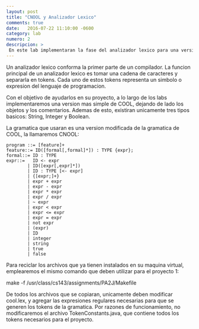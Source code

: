 ```yaml
---
layout: post
title: "CNOOL y Analizador Lexico"
comments: true
date:   2016-07-22 11:10:00 -0600
category: lab
numero: 2
descripcion: >
 En este lab implementaran la fase del analizador lexico para una version sin objetos de COOL. Lo llamaremos CNOOL "Classroom Not Object Oriented Language"
---
```


Un analizador lexico conforma la primer parte de un compilador. La funcion principal de un analizador lexico es tomar una cadena de caracteres y separarla 
en tokens. Cada uno de estos tokens representa un simbolo o expresion del lenguaje de programacion. 

Con el objetivo de ayudarlos en su proyecto, a lo largo de los labs implementaremos una version mas simple de COOL, dejando de lado los objetos y los comentarios.
Ademas de esto, existiran unicamente tres tipos basicos: String, Integer y Boolean. 

La gramatica que usaran es una version modificada de la gramatica de COOL, la llamaremos CNOOL:

	program ::= [feature]+
	feature::= ID([formal[,formal]*]) : TYPE {expr};
	formal::= ID : TYPE
	expr::=   ID <- expr
			| ID([expr[,expr]*])		
			| ID : TYPE [<- expr]
			| {[expr;]+}
			| expr + expr 
			| expr - expr 
			| expr * expr
			| expr / expr
			| ~ expr
			| expr < expr
			| expr <= expr 
			| expr = expr
			| not expr
			| (expr)
			| ID
			| integer
			| string
			| true
			| false

Para reciclar los archivos que ya tienen instalados en su maquina virtual, emplearemos el mismo comando que deben utilizar para el proyecto 1:

make -f /usr/class/cs143/assignments/PA2J/Makefile

De todos los archivos que se copiaran, unicamente deben modificar cool.lex, y agregar las expresiones regulares necesarias para que se generen los tokens de la 
gramatica. Por razones de funcionamiento, no modificaremos el archivo TokenConstants.java, que contiene todos los tokens necesarios para el proyecto. 


